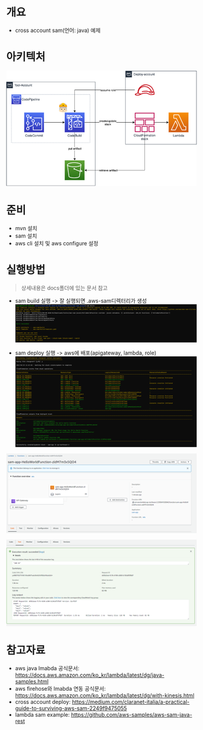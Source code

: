 # 개요
* cross account sam(언어: java) 예제

# 아키텍처
![](imgs/arch.png)

# 준비
* mvn 설치
* sam 설치
* aws cli 설치 및 aws configure 설정

# 실행방법
> 상세내용은 docs폴더에 있는 문서 참고

* sam build 실행 -> 잘 실행되면 .aws-sam디렉터리가 생성
![](imgs/sambuild.PNG)

* sam deploy 실행 -> aws에 배포(apigateway, lambda, role)
![](imgs/samdeploy1.PNG)

![](imgs/samdeploy2.PNG)

![](imgs/samdeploy3.PNG)

# 참고자료
* aws java lmabda 공식문서: https://docs.aws.amazon.com/ko_kr/lambda/latest/dg/java-samples.html
* aws firehose와 lmabda 연동 공식문서: https://docs.aws.amazon.com/ko_kr/lambda/latest/dg/with-kinesis.html
* cross account deploy: https://medium.com/claranet-italia/a-practical-guide-to-surviving-aws-sam-2249f9475055
* lambda sam example: https://github.com/aws-samples/aws-sam-java-rest